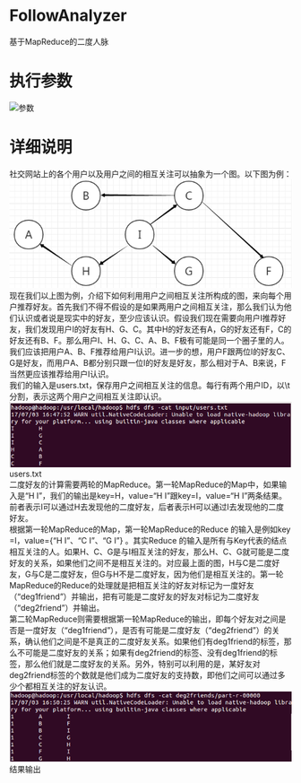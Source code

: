 # FollowAnalyzer
基于MapReduce的二度人脉

# 执行参数
![参数](img/parameter/png)

# 详细说明
社交网站上的各个用户以及用户之间的相互关注可以抽象为一个图。以下图为例：<br />
![人脉图](img/人脉图.png)
<br />
现在我们以上图为例，介绍下如何利用用户之间相互关注所构成的图，来向每个用户推荐好友。首先我们不得不假设的是如果两用户之间相互关注，那么我们认为他们认识或者说是现实中的好友，至少应该认识。假设我们现在需要向用户I推荐好友，我们发现用户I的好友有H、G、C。其中H的好友还有A，G的好友还有F，C的好友还有B、F。那么用户I、H、G、C、A、B、F极有可能是同一个圈子里的人。我们应该把用户A、B、F推荐给用户I认识。进一步的想，用户F跟两位I的好友C、G是好友，而用户A、B都分别只跟一位I的好友是好友，那么相对于A、B来说，F当然更应该推荐给用户I认识。<br />
我们的输入是users.txt，保存用户之间相互关注的信息。每行有两个用户ID，以\t分割，表示这两个用户之间相互关注即认识。<br />
![users.txt](img/users.txt.png)users.txt<br />
二度好友的计算需要两轮的MapReduce。第一轮MapReduce的Map中，如果输入是“H	I”，我们的输出是key=H，value=“H	I”跟key=I，value=“H	I”两条结果。前者表示I可以通过H去发现他的二度好友，后者表示H可以通过I去发现他的二度好友。<br />
根据第一轮MapReduce的Map，第一轮MapReduce的Reduce 的输入是例如key =I，value={“H	I”、“C	I”、“G	I”} 。其实Reduce 的输入是所有与Key代表的结点相互关注的人。如果H、C、G是与I相互关注的好友，那么H、C、G就可能是二度好友的关系，如果他们之间不是相互关注的。对应最上面的图，H与C是二度好友，G与C是二度好友，但G与H不是二度好友，因为他们是相互关注的。第一轮MapReduce的Reduce的处理就是把相互关注的好友对标记为一度好友（“deg1friend”）并输出，把有可能是二度好友的好友对标记为二度好友（“deg2friend”）并输出。<br />
第二轮MapReduce则需要根据第一轮MapReduce的输出，即每个好友对之间是否是一度好友（“deg1friend”），是否有可能是二度好友（“deg2friend”）的关系，确认他们之间是不是真正的二度好友关系。如果他们有deg1friend的标签，那么不可能是二度好友的关系；如果有deg2friend的标签、没有deg1friend的标签，那么他们就是二度好友的关系。另外，特别可以利用的是，某好友对deg2friend标签的个数就是他们成为二度好友的支持数，即他们之间可以通过多少个都相互关注的好友认识。<br />
![结果](img/deg2friends.png)结果输出<br />
